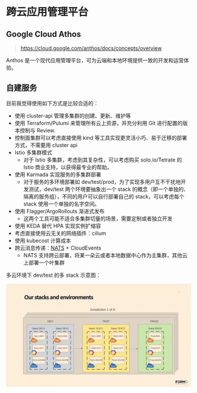 # 跨云应用管理平台


## Google Cloud Athos

>https://cloud.google.com/anthos/docs/concepts/overview

Anthos 是一个现代应用管理平台，可为云端和本地环境提供一致的开发和运营体验。


## 自建服务

目前我觉得使用如下方式是比较合适的：

- 使用 cluster-api 管理多集群的创建、更新、维护等
- 使用 Terraform/Pulumi 来管理所有云上资源，并充分利用 Git 进行配置的版本控制与 Review.
- 控制面集群可以考虑直接使用 kind 等工具实现更灵活小巧、易于迁移的部署方式，不需要用 cluster api
- Istio 多集群模式
  - 对于 Istio 多集群，考虑到其复杂性，可以考虑购买 solo.io/Tetrate 的 Istio 商业支持，以获得最专业的帮助。
- 使用 Karmada 实现服务的多集群部署
  - 对于服务的多环境部署如 dev/test/prod，为了实现多用户互不干扰地开发测试，dev/test 两个环境要抽象出一个 stack 的概念（即一个单独的、隔离的服务组），不同的用户可以自行部署自己的 stack，可以考虑每个 stack 使用一个单独的名字空间。
- 使用 Flagger/ArgoRollouts 渐进式发布
  - 这两个工具可能不适合多集群切量的场景，需要定制或者独立开发
- 使用 KEDA 替代 HPA 实现实例扩缩容
- 考虑直接使用云无关的网络插件：cilium
- 使用 kubecost 计算成本
- 跨云消息传递：[NATS](https://github.com/nats-io/nats-server) + CloudEvents
  - NATS 支持跨云部署，将某一朵云或者本地数据中心作为主集群，其他云上部署一个叶集群


多云环境下 dev/test 的多 stack 示意图：

![](_img/multi-cloud-and-stacks-of-envs.webp)



